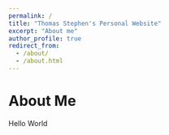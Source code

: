 ```yaml
---
permalink: /
title: "Thomas Stephen's Personal Website"
excerpt: "About me"
author_profile: true
redirect_from: 
  - /about/
  - /about.html
---
```


About Me
======

Hello World


